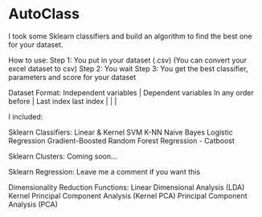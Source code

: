 # AutoClass
I took some Sklearn classifiers and build an algorithm to find the best one for your dataset.

How to use:
Step 1: You put in your dataset (.csv) (You can convert your excel dataset to csv)
Step 2: You wait
Step 3: You get the best classifier, parameters and score for your dataset

Dataset Format: 
Independent variables | Dependent variables 
In any order before   | Last index
last index            |
                      |
                      |


I included:

Sklearn Classifiers:
Linear & Kernel SVM
K-NN
Naive Bayes
Logistic Regression
Gradient-Boosted Random Forest Regression - Catboost

Sklearn Clusters:
Coming soon...

Sklearn Regression:
Leave me a comment if you want this

Dimensionality Reduction Functions:
Linear Dimensional Analysis (LDA)
Kernel Principal Component Analysis (Kernel PCA)
Principal Component Analysis (PCA)

